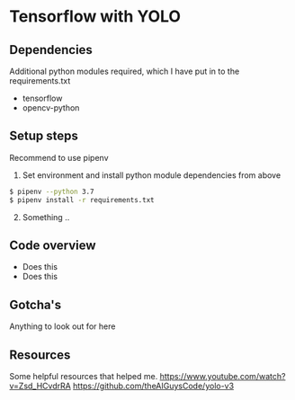 # Tensorflow with YOLO

## Dependencies
Additional python modules required, which I have put in to the requirements.txt
- tensorflow
- opencv-python


## Setup steps
Recommend to use pipenv

1. Set environment and install python module dependencies from above
```sh
$ pipenv --python 3.7
$ pipenv install -r requirements.txt
```

2. Something ..


## Code overview

- Does this
- Does this


## Gotcha's

Anything to look out for here



## Resources

Some helpful resources that helped me.
https://www.youtube.com/watch?v=Zsd_HCvdrRA
https://github.com/theAIGuysCode/yolo-v3
